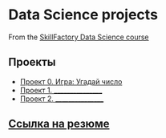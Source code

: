 # Data Science projects

From the [SkillFactory Data Science course](https://skillfactory.ru/data-scientist-pro)

## Проекты

* [Проект 0. Игра: Угадай число](https://github.com/KKholodova/sf_data_science/tree/main/project_0#проект-0-угадай-число)
* [Проект 1. _______________](____)
* [Проект 2. _______________](____)

## [Ссылка на резюме](https://hh.ru/resume/ca4976c1ff0ba1a3ef0039ed1f5178596d4355)
